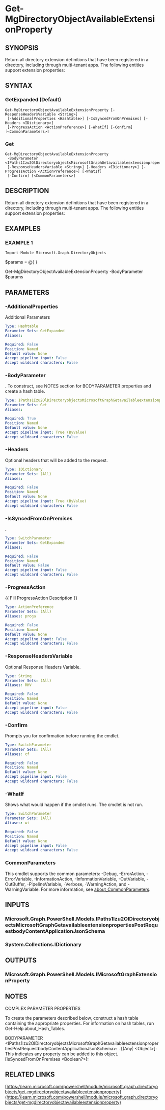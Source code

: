 ﻿---
external help file: Microsoft.Graph.DirectoryObjects-help.xml
Module Name: Microsoft.Graph.DirectoryObjects
online version: https://learn.microsoft.com/powershell/module/microsoft.graph.directoryobjects/get-mgdirectoryobjectavailableextensionproperty
schema: 2.0.0
---

# Get-MgDirectoryObjectAvailableExtensionProperty

## SYNOPSIS
Return all directory extension definitions that have been registered in a directory, including through multi-tenant apps.
The following entities support extension properties:

## SYNTAX

### GetExpanded (Default)
```
Get-MgDirectoryObjectAvailableExtensionProperty [-ResponseHeadersVariable <String>]
 [-AdditionalProperties <Hashtable>] [-IsSyncedFromOnPremises] [-Headers <IDictionary>]
 [-ProgressAction <ActionPreference>] [-WhatIf] [-Confirm] [<CommonParameters>]
```

### Get
```
Get-MgDirectoryObjectAvailableExtensionProperty
 -BodyParameter <IPaths1Izu2OlDirectoryobjectsMicrosoftGraphGetavailableextensionpropertiesPostRequestbodyContentApplicationJsonSchema>
 [-ResponseHeadersVariable <String>] [-Headers <IDictionary>] [-ProgressAction <ActionPreference>] [-WhatIf]
 [-Confirm] [<CommonParameters>]
```

## DESCRIPTION
Return all directory extension definitions that have been registered in a directory, including through multi-tenant apps.
The following entities support extension properties:

## EXAMPLES

### EXAMPLE 1
```
Import-Module Microsoft.Graph.DirectoryObjects
```

$params = @{
}

Get-MgDirectoryObjectAvailableExtensionProperty -BodyParameter $params

## PARAMETERS

### -AdditionalProperties
Additional Parameters

```yaml
Type: Hashtable
Parameter Sets: GetExpanded
Aliases:

Required: False
Position: Named
Default value: None
Accept pipeline input: False
Accept wildcard characters: False
```

### -BodyParameter
.
To construct, see NOTES section for BODYPARAMETER properties and create a hash table.

```yaml
Type: IPaths1Izu2OlDirectoryobjectsMicrosoftGraphGetavailableextensionpropertiesPostRequestbodyContentApplicationJsonSchema
Parameter Sets: Get
Aliases:

Required: True
Position: Named
Default value: None
Accept pipeline input: True (ByValue)
Accept wildcard characters: False
```

### -Headers
Optional headers that will be added to the request.

```yaml
Type: IDictionary
Parameter Sets: (All)
Aliases:

Required: False
Position: Named
Default value: None
Accept pipeline input: True (ByValue)
Accept wildcard characters: False
```

### -IsSyncedFromOnPremises
.

```yaml
Type: SwitchParameter
Parameter Sets: GetExpanded
Aliases:

Required: False
Position: Named
Default value: False
Accept pipeline input: False
Accept wildcard characters: False
```

### -ProgressAction
{{ Fill ProgressAction Description }}

```yaml
Type: ActionPreference
Parameter Sets: (All)
Aliases: proga

Required: False
Position: Named
Default value: None
Accept pipeline input: False
Accept wildcard characters: False
```

### -ResponseHeadersVariable
Optional Response Headers Variable.

```yaml
Type: String
Parameter Sets: (All)
Aliases: RHV

Required: False
Position: Named
Default value: None
Accept pipeline input: False
Accept wildcard characters: False
```

### -Confirm
Prompts you for confirmation before running the cmdlet.

```yaml
Type: SwitchParameter
Parameter Sets: (All)
Aliases: cf

Required: False
Position: Named
Default value: None
Accept pipeline input: False
Accept wildcard characters: False
```

### -WhatIf
Shows what would happen if the cmdlet runs.
The cmdlet is not run.

```yaml
Type: SwitchParameter
Parameter Sets: (All)
Aliases: wi

Required: False
Position: Named
Default value: None
Accept pipeline input: False
Accept wildcard characters: False
```

### CommonParameters
This cmdlet supports the common parameters: -Debug, -ErrorAction, -ErrorVariable, -InformationAction, -InformationVariable, -OutVariable, -OutBuffer, -PipelineVariable, -Verbose, -WarningAction, and -WarningVariable. For more information, see [about_CommonParameters](http://go.microsoft.com/fwlink/?LinkID=113216).

## INPUTS

### Microsoft.Graph.PowerShell.Models.IPaths1Izu2OlDirectoryobjectsMicrosoftGraphGetavailableextensionpropertiesPostRequestbodyContentApplicationJsonSchema
### System.Collections.IDictionary
## OUTPUTS

### Microsoft.Graph.PowerShell.Models.IMicrosoftGraphExtensionProperty
## NOTES
COMPLEX PARAMETER PROPERTIES

To create the parameters described below, construct a hash table containing the appropriate properties.
For information on hash tables, run Get-Help about_Hash_Tables.

BODYPARAMETER \<IPaths1Izu2OlDirectoryobjectsMicrosoftGraphGetavailableextensionpropertiesPostRequestbodyContentApplicationJsonSchema\>: .
  \[(Any) \<Object\>\]: This indicates any property can be added to this object.
  \[IsSyncedFromOnPremises \<Boolean?\>\]:

## RELATED LINKS

[https://learn.microsoft.com/powershell/module/microsoft.graph.directoryobjects/get-mgdirectoryobjectavailableextensionproperty](https://learn.microsoft.com/powershell/module/microsoft.graph.directoryobjects/get-mgdirectoryobjectavailableextensionproperty)

